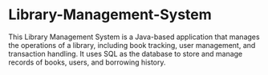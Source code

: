 # Library-Management-System
This Library Management System is a Java-based application that manages the operations of a library, including book tracking, user management, and transaction handling. It uses SQL as the database to store and manage records of books, users, and borrowing history.
